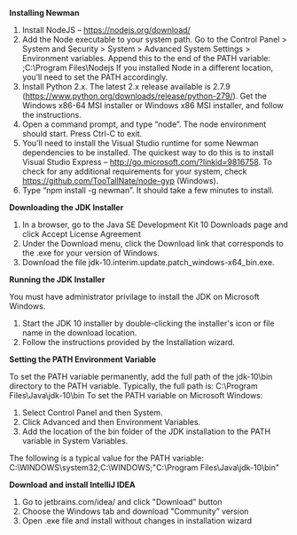 **Installing Newman**

1. Install NodeJS – https://nodejs.org/download/
2. Add the Node executable to your system path. Go to the Control Panel > System and Security > System > Advanced System Settings > Environment variables. Append this to the end of the PATH variable: ;C:\Program Files\Nodejs
If you installed Node in a different location, you’ll need to set the PATH accordingly.
3. Install Python 2.x. The latest 2.x release available is 2.7.9 (https://www.python.org/downloads/release/python-279/). Get the Windows x86-64 MSI installer or Windows x86 MSI installer, and follow the instructions.
4. Open a command prompt, and type “node”. The node environment should start. Press Ctrl-C to exit.
5. You’ll need to install the Visual Studio runtime for some Newman dependencies to be installed. The quickest way to do this is to install Visual Studio Express – http://go.microsoft.com/?linkid=9816758. To check for any additional requirements for your system, check https://github.com/TooTallNate/node-gyp (Windows).
6. Type “npm install -g newman”. It should take a few minutes to install.

**Downloading the JDK Installer**

1. In a browser, go to the Java SE Development Kit 10 Downloads page and click Accept License Agreement
2. Under the Download menu, click the Download link that corresponds to the .exe for your version of Windows.
3. Download the file jdk-10.interim.update.patch_windows-x64_bin.exe.

**Running the JDK Installer**

You must have administrator privilage to install the JDK on Microsoft Windows.

1. Start the JDK 10 installer by double-clicking the installer's icon or file name in the download location.
2. Follow the instructions provided by the Installation wizard.

**Setting the PATH Environment Variable**

To set the PATH variable permanently, add the full path of the jdk-10\bin directory to the PATH variable. Typically, the full path is:
C:\Program Files\Java\jdk-10\bin
To set the PATH variable on Microsoft Windows:
1. Select Control Panel and then System.
2. Click Advanced and then Environment Variables.
3. Add the location of the bin folder of the JDK installation to the PATH variable in System Variables.

The following is a typical value for the PATH variable:
C:\WINDOWS\system32;C:\WINDOWS;"C:\Program Files\Java\jdk-10\bin"

**Download and install IntelliJ IDEA**

1. Go to jetbrains.com/idea/ and click "Download" button
2. Choose the Windows tab and download "Community” version
2. Open .exe file and install without changes in installation wizard 